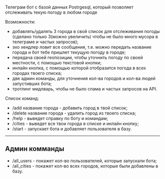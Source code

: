 Телеграм бот с базой данных Postrgesql, который позволяет отслеживать текую погоду в любом городе

Возможности: 

- добавлять/удалять 3 города в свой список для отслеживания погоды (сделано только 3(можно увеличить) чтобы не было много мусора в телеграме и частых запросов);
- эхо хендлер ловит все сообщения, т.е. можно передать название города и бот тебе пришлет текущую погоду в городе;
- передача своей геопозиции, чтобы уточнить погоду по своей местности, с помощью текстовой кнопки;
- инлайн кнопка, с помощью которой отобразится погода в всех городах твоего списка;
- две админ команды, для уточнения кол-ва городов и кол-ва людей запустивших бота;
- тротлинг мидлварь, чтобы не было спама и частых запросов на API.


Список команд:
- /add название города - добавить город в твой список;
- /delete название города - удалить город из твоего списка;
- /help - выведет справку по боту и командам;
- /cities - выведет все твои города в списке и инлайн кнопку;
- /start - запускает бота и добавляет пользователя в базу.
----------
Админ комманды
----------
- /all_users - покажет кол-во пользователей, которые запускали бота;
- /all_cities - покажет кол-во всех городов, которые были добавлены в базу.
